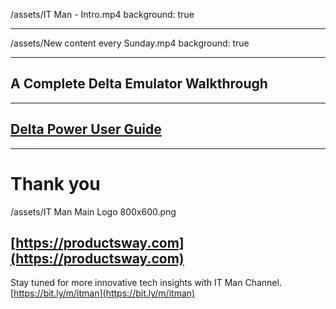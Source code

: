 /assets/IT Man - Intro.mp4
background: true

---

/assets/New content every Sunday.mp4
background: true

---

## A Complete Delta Emulator Walkthrough

---

## [Delta Power User Guide](https://github.com/jellydn/delta-power-user-guide)

---

# Thank you

/assets/IT Man Main Logo 800x600.png

## [https://productsway.com](https://productsway.com)

Stay tuned for more innovative tech insights with IT Man Channel.
[https://bit.ly/m/itman](https://bit.ly/m/itman)
